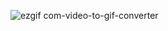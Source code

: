 ![ezgif com-video-to-gif-converter](https://github.com/user-attachments/assets/ec66b5b2-998d-417d-bc50-a195fcdc2566)
